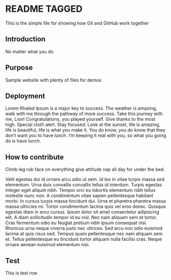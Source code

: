 # README TAGGED

This is the simple file for showing how Git and GitHub work together

## Introduction

No matter what you do

## Purpose

Sample website with plenty of files for demos

## Deployment

Lorem Khaled Ipsum is a major key to success. The weather is amazing, walk with me through the pathway of more success. Take this journey with me, Lion! Congratulations, you played yourself. Give thanks to the most high. Special cloth alert. Stay focused. Look at the sunset, life is amazing, life is beautiful, life is what you make it. You do know, you do know that they don’t want you to have lunch. I’m keeping it real with you, so what you going do is have lunch.

## How to contribute

Climb leg rub face on everything give attitude nap all day for under the bed. 

Velit egestas dui id ornare arcu odio ut sem. Id leo in vitae turpis massa sed elementum. Urna duis convallis convallis tellus id interdum. Turpis egestas integer eget aliquet nibh. Tempor orci eu lobortis elementum nibh tellus molestie nunc non. A condimentum vitae sapien pellentesque habitant morbi. In cursus turpis massa tincidunt dui. Urna et pharetra pharetra massa massa ultricies mi. Tortor condimentum lacinia quis vel eros donec. Quisque egestas diam in arcu cursus. Ipsum dolor sit amet consectetur adipiscing elit. A diam sollicitudin tempor id eu nisl. Nec nam aliquam sem et tortor. Cras fermentum odio eu feugiat pretium nibh ipsum consequat nisl. Rhoncus urna neque viverra justo nec ultrices. Sed arcu non odio euismod lacinia at quis risus sed. Tempus quam pellentesque nec nam aliquam sem et. Tellus pellentesque eu tincidunt tortor aliquam nulla facilisi cras. Neque ornare aenean euismod elementum nisi.

## Test

This is test row
